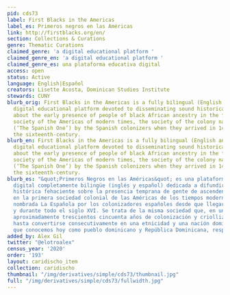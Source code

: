 ```yaml
---
pid: cds73
label: First Blacks in the Americas
label_es: Primeros negros en las Américas
link: http://firstblacks.org/en/
section: Collections & Curations
genre: Thematic Curations
claimed_genre: 'a digital educational platform '
claimed_genre_en: 'a digital educational platform '
claimed_genre_es: una plataforma educativa digital
access: open
status: Active
language: English|Español
creators: Lisette Acosta, Dominican Studies Institute
stewards: CUNY
blurb_orig: First Blacks in the Americas is a fully bilingual (English and Spanish)
  digital educational platform devoted to disseminating sound historical information
  about the early presence of people of black African ancestry in the first colonial
  society of the Americas of modern times, the society of the colony named La Española
  (‘The Spanish One’) by the Spanish colonizers when they arrived in 1492 and throughout
  the sixteenth-century.
blurb_en: First Blacks in the Americas is a fully bilingual (English and Spanish)
  digital educational platform devoted to disseminating sound historical information
  about the early presence of people of black African ancestry in the first colonial
  society of the Americas of modern times, the society of the colony named La Española
  (‘The Spanish One’) by the Spanish colonizers when they arrived in 1492 and throughout
  the sixteenth-century.
blurb_es: "&quot;Primeros Negros en las Américas&quot; es una plataforma educativa
  digital completamente bilingüe (inglés y español) dedicada a difundir información
  histórica fehaciente sobre la presencia temprana de gente de ascendencia negro-africana
  en la primera sociedad colonial de las Américas de los tiempos modernos, la sociedad
  nombrada La Española por los colonizadores españoles desde que llegaron en 1492
  y durante todo el siglo XVI. Se trata de la misma sociedad que, en un proceso de
  aproximadamente trescientos cincuenta años de colonización y criollización, evolucionaría
  hasta convertirse consecutivamente en una etnicidad y una nación dominicanas a las
  que conocemos hoy como pueblo dominicano y República Dominicana, respectivamente."
added_by: Alex Gil
twitter: "@elotroalex"
census_year: '2020'
order: '193'
layout: caridischo_item
collection: caridischo
thumbnail: "/img/derivatives/simple/cds73/thumbnail.jpg"
full: "/img/derivatives/simple/cds73/fullwidth.jpg"
---
```

